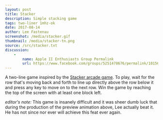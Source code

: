 ```yaml
---
layout: post
title: Stacker
description: Simple stacking game
tags: two-liner 1mhz-ok
date: 2017-08-14
author: Lee Fastenau
screenshot: /media/stacker.gif
thumbnail: /media/stacker-tn.png
source: /src/stacker.txt
discussion:
    -
        name: Apple II Enthusiasts Group Permalink
        url: https://www.facebook.com/groups/5251478676/permalink/10156649083593677/
---
```


A two-line game inspired by the [Stacker arcade game](https://en.wikipedia.org/wiki/Stacker_(game)). To play, wait for the row that's moving back and forth to line up directly above the row below it and press any key to move on to the next row. Win the game by reaching the top of the screen with at least one block left.

_editor's note:_ This game is insanely difficult and it was sheer dumb luck that during the production of the preview animation above, Lee actually beat it. He has not since nor ever will achieve this feat ever again.